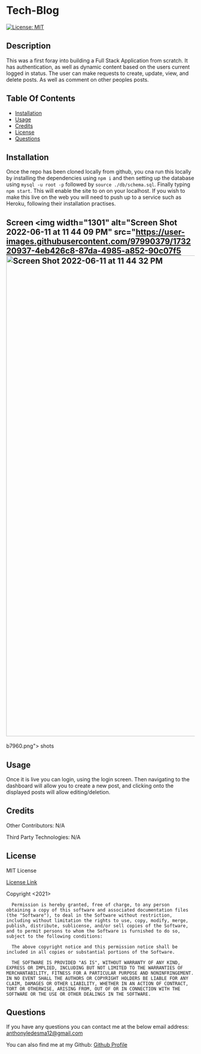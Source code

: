 # Tech-Blog

[![License: MIT](https://img.shields.io/badge/License-MIT-yellow.svg)](https://opensource.org/licenses/MIT)

## Description

This was a first foray into building a Full Stack Application from scratch. It has authentication, as well as dynamic content based on the users current logged in status. The user can make requests to create, update, view, and delete posts. As well as comment on other peoples posts.

## Table Of Contents

- [Installation](#installation)
- [Usage](#usage)
- [Credits](#credits)
- [License](#license)
- [Questions](#questions)

## Installation

Once the repo has been cloned locally from github, you cna run this locally by installing the dependencies using `npm i` and then setting up the database using `mysql -u root -p` followed by `source ./db/schema.sql`. Finally typing `npm start`. This will enable the site to on on your localhost. If you wish to make this live on the web you will need to push up to a service such as Heroku, following their installation practises.
## Screen <img width="1301" alt="Screen Shot 2022-06-11 at 11 44 09 PM" src="https://user-images.githubusercontent.com/97990379/173220937-4eb426c8-87da-4985-a852-90c07f5<img width="1281" alt="Screen Shot 2022-06-11 at 11 44 32 PM" src="https://user-images.githubusercontent.com/97990379/173220938-07dfe29d-b90d-4ad6-82f8-43065db9fb85.png">
b7960.png">
shots

## Usage

Once it is live you can login, using the login screen. Then navigating to the dashboard will allow you to create a new post, and clicking onto the displayed posts will allow editing/deletion.

## Credits

Other Contributors:
N/A

Third Party Technologies:
N/A

## License

MIT License

[License Link](https://opensource.org/licenses/MIT)

Copyright <2021> <Anthony Ledesma>

      Permission is hereby granted, free of charge, to any person obtaining a copy of this software and associated documentation files (the "Software"), to deal in the Software without restriction, including without limitation the rights to use, copy, modify, merge, publish, distribute, sublicense, and/or sell copies of the Software, and to permit persons to whom the Software is furnished to do so, subject to the following conditions:

      The above copyright notice and this permission notice shall be included in all copies or substantial portions of the Software.

      THE SOFTWARE IS PROVIDED "AS IS", WITHOUT WARRANTY OF ANY KIND, EXPRESS OR IMPLIED, INCLUDING BUT NOT LIMITED TO THE WARRANTIES OF MERCHANTABILITY, FITNESS FOR A PARTICULAR PURPOSE AND NONINFRINGEMENT. IN NO EVENT SHALL THE AUTHORS OR COPYRIGHT HOLDERS BE LIABLE FOR ANY CLAIM, DAMAGES OR OTHER LIABILITY, WHETHER IN AN ACTION OF CONTRACT, TORT OR OTHERWISE, ARISING FROM, OUT OF OR IN CONNECTION WITH THE SOFTWARE OR THE USE OR OTHER DEALINGS IN THE SOFTWARE.

## Questions

If you have any questions you can contact me at the below email address:
anthonyledesma12@gmail.com

You can also find me at my Github:
[Github Profile](https://github.com/Anchoviess)
